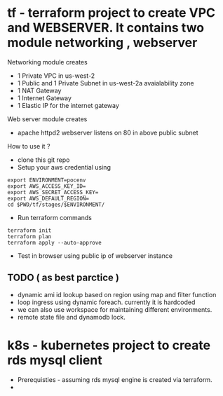 # tf - terraform project to create VPC and WEBSERVER. It contains two module networking , webserver

Networking module creates 

- 1 Private VPC in us-west-2
- 1 Public and 1 Private Subnet in us-west-2a avaialability zone
- 1 NAT Gateway
- 1 Internet Gateway
- 1 Elastic IP for the internet gateway

Web server module creates
- apache httpd2 webserver listens on 80 in above public subnet

How to use it ?
- clone this git repo
- Setup your aws credential using
```
export ENVIRONMENT=pocenv
export AWS_ACCESS_KEY_ID=
export AWS_SECRET_ACCESS_KEY=
export AWS_DEFAULT_REGION=
cd $PWD/tf/stages/$ENVIRONMENT/

```
- Run terraform commands

```
terraform init
terraform plan
terraform apply --auto-approve

```
- Test in browser using public ip of webserver instance
 
## TODO ( as best parctice )

* dynamic ami id lookup based on region using map and filter function
* loop ingress using dynamic foreach. currently it is hardcoded
* we can also use workspace for maintaining different environments.
* remote state file and dynamodb lock.

# k8s - kubernetes project to create rds mysql client 

- Prerequisties - assuming rds mysql engine is created via terraform.
- 
